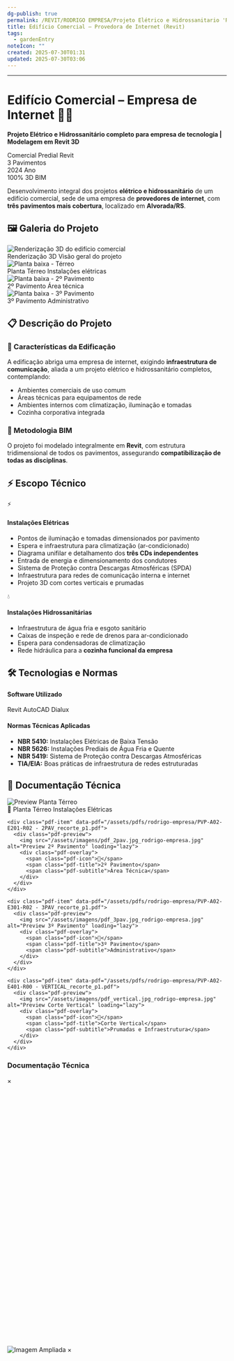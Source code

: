 ```yaml
---
dg-publish: true
permalink: /REVIT/RODRIGO EMPRESA/Projeto Elétrico e Hidrossanitario 'RE'/
title: Edifício Comercial – Provedora de Internet (Revit)
tags:
  - gardenEntry
noteIcon: ""
created: 2025-07-30T01:31
updated: 2025-07-30T03:06
---
```


---

# Edifício Comercial – Empresa de Internet 🏢🌐

**Projeto Elétrico e Hidrossanitário completo para empresa de tecnologia | Modelagem em Revit 3D**

<div class="project-header reveal">
  <div class="project-meta">
    <span class="badge badge-primary">Comercial</span>
    <span class="badge badge-secondary">Predial</span>
    <span class="badge badge-tech">Revit</span>
  </div>
  
  <div class="project-stats">
    <div class="stat">
      <span class="stat-number">3</span>
      <span class="stat-label">Pavimentos</span>
    </div>
    <div class="stat">
      <span class="stat-number">2024</span>
      <span class="stat-label">Ano</span>
    </div>
    <div class="stat">
      <span class="stat-number">100%</span>
      <span class="stat-label">3D BIM</span>
    </div>
  </div>
</div>

<div class="project-description reveal">
  <p class="lead">
    Desenvolvimento integral dos projetos <strong>elétrico e hidrossanitário</strong> de um edifício comercial, 
    sede de uma empresa de <strong>provedores de internet</strong>, com <strong>três pavimentos mais cobertura</strong>, 
    localizado em <strong>Alvorada/RS</strong>.
  </p>
</div>

## 🖼️ Galeria do Projeto

<div class="project-gallery reveal">
  <div class="gallery-item" data-pdf="terreo">
    <img src="/assets/imagens/3d_render.jpg_rodrigo-empresa.jpg" alt="Renderização 3D do edifício comercial" class="gallery-thumb" loading="lazy">
    <div class="gallery-overlay">
      <span class="gallery-title">Renderização 3D</span>
      <span class="gallery-subtitle">Visão geral do projeto</span>
    </div>
  </div>
  
  <div class="gallery-item" data-pdf="terreo">
    <img src="/assets/imagens/planta_terreo.jpg_rodrigo-empresa.jpg" alt="Planta baixa - Térreo" class="gallery-thumb" loading="lazy">
    <div class="gallery-overlay">
      <span class="gallery-title">Planta Térreo</span>
      <span class="gallery-subtitle">Instalações elétricas</span>
    </div>
  </div>
  
  <div class="gallery-item" data-pdf="segundo-pav">
    <img src="/assets/imagens/planta_2pav.jpg_rodrigo-empresa.jpg" alt="Planta baixa - 2º Pavimento" class="gallery-thumb" loading="lazy">
    <div class="gallery-overlay">
      <span class="gallery-title">2º Pavimento</span>
      <span class="gallery-subtitle">Área técnica</span>
    </div>
  </div>
  
  <div class="gallery-item" data-pdf="terceiro-pav">
    <img src="/assets/imagens/planta_3pav.jpg_rodrigo-empresa.jpg" alt="Planta baixa - 3º Pavimento" class="gallery-thumb" loading="lazy">
    <div class="gallery-overlay">
      <span class="gallery-title">3º Pavimento</span>
      <span class="gallery-subtitle">Administrativo</span>
    </div>
  </div>
</div>

## 📋 Descrição do Projeto

<div class="project-details reveal">
  <div class="detail-section">
    <h3>🏢 Características da Edificação</h3>
    <p>
      A edificação abriga uma empresa de internet, exigindo <strong>infraestrutura de comunicação</strong>, 
      aliada a um projeto elétrico e hidrossanitário completos, contemplando:
    </p>
    <ul>
      <li>Ambientes comerciais de uso comum</li>
      <li>Áreas técnicas para equipamentos de rede</li>
      <li>Ambientes internos com climatização, iluminação e tomadas</li>
      <li>Cozinha corporativa integrada</li>
    </ul>
  </div>

  <div class="detail-section">
    <h3>🎯 Metodologia BIM</h3>
    <p>
      O projeto foi modelado integralmente em <strong>Revit</strong>, com estrutura tridimensional 
      de todos os pavimentos, assegurando <strong>compatibilização de todas as disciplinas</strong>.
    </p>
  </div>
</div>

## ⚡ Escopo Técnico

<div class="technical-scope reveal">
  <div class="scope-card">
    <div class="scope-icon">⚡</div>
    <h4>Instalações Elétricas</h4>
    <ul>
      <li>Pontos de iluminação e tomadas dimensionados por pavimento</li>
      <li>Espera e infraestrutura para climatização (ar-condicionado)</li>
      <li>Diagrama unifilar e detalhamento dos <strong>três CDs independentes</strong></li>
      <li>Entrada de energia e dimensionamento dos condutores</li>
      <li>Sistema de Proteção contra Descargas Atmosféricas (SPDA)</li>
      <li>Infraestrutura para redes de comunicação interna e internet</li>
      <li>Projeto 3D com cortes verticais e prumadas</li>
    </ul>
  </div>

  <div class="scope-card">
    <div class="scope-icon">💧</div>
    <h4>Instalações Hidrossanitárias</h4>
    <ul>
      <li>Infraestrutura de água fria e esgoto sanitário</li>
      <li>Caixas de inspeção e rede de drenos para ar-condicionado</li>
      <li>Espera para condensadoras de climatização</li>
      <li>Rede hidráulica para a <strong>cozinha funcional da empresa</strong></li>
    </ul>
  </div>
</div>

## 🛠️ Tecnologias e Normas

<div class="tech-norms reveal">
  <div class="tech-section">
    <h4>Software Utilizado</h4>
    <div class="tech-badges">
      <span class="tech-badge">Revit</span>
      <span class="tech-badge">AutoCAD</span>
      <span class="tech-badge">Dialux</span>
    </div>
  </div>

  <div class="norms-section">
    <h4>Normas Técnicas Aplicadas</h4>
    <ul>
      <li><strong>NBR 5410:</strong> Instalações Elétricas de Baixa Tensão</li>
      <li><strong>NBR 5626:</strong> Instalações Prediais de Água Fria e Quente</li>
      <li><strong>NBR 5419:</strong> Sistema de Proteção contra Descargas Atmosféricas</li>
      <li><strong>TIA/EIA:</strong> Boas práticas de infraestrutura de redes estruturadas</li>
    </ul>
  </div>
</div>

## 📄 Documentação Técnica

<div class="documentation-section reveal">
  <div class="pdf-gallery">
    <div class="pdf-item" data-pdf="/assets/pdfs/rodrigo-empresa/PVP-A02-E101-R03 - TERREO_recorte_p1.pdf">
      <div class="pdf-preview">
        <img src="/assets/imagens/pdf_terreo.jpg_rodrigo-empresa.jpg" alt="Preview Planta Térreo" loading="lazy">
        <div class="pdf-overlay">
          <span class="pdf-icon">📄</span>
          <span class="pdf-title">Planta Térreo</span>
          <span class="pdf-subtitle">Instalações Elétricas</span>
        </div>
      </div>
    </div>
    
    <div class="pdf-item" data-pdf="/assets/pdfs/rodrigo-empresa/PVP-A02-E201-R02 - 2PAV_recorte_p1.pdf">
      <div class="pdf-preview">
        <img src="/assets/imagens/pdf_2pav.jpg_rodrigo-empresa.jpg" alt="Preview 2º Pavimento" loading="lazy">
        <div class="pdf-overlay">
          <span class="pdf-icon">📄</span>
          <span class="pdf-title">2º Pavimento</span>
          <span class="pdf-subtitle">Área Técnica</span>
        </div>
      </div>
    </div>
    
    <div class="pdf-item" data-pdf="/assets/pdfs/rodrigo-empresa/PVP-A02-E301-R02 - 3PAV_recorte_p1.pdf">
      <div class="pdf-preview">
        <img src="/assets/imagens/pdf_3pav.jpg_rodrigo-empresa.jpg" alt="Preview 3º Pavimento" loading="lazy">
        <div class="pdf-overlay">
          <span class="pdf-icon">📄</span>
          <span class="pdf-title">3º Pavimento</span>
          <span class="pdf-subtitle">Administrativo</span>
        </div>
      </div>
    </div>
    
    <div class="pdf-item" data-pdf="/assets/pdfs/rodrigo-empresa/PVP-A02-E401-R00 - VERTICAL_recorte_p1.pdf">
      <div class="pdf-preview">
        <img src="/assets/imagens/pdf_vertical.jpg_rodrigo-empresa.jpg" alt="Preview Corte Vertical" loading="lazy">
        <div class="pdf-overlay">
          <span class="pdf-icon">📄</span>
          <span class="pdf-title">Corte Vertical</span>
          <span class="pdf-subtitle">Prumadas e Infraestrutura</span>
        </div>
      </div>
    </div>
  </div>
</div>

<!-- Modal para PDFs -->
<div id="pdf-modal" class="modal">
  <div class="modal-content">
    <div class="modal-header">
      <h3 id="modal-title">Documentação Técnica</h3>
      <span id="modal-close" class="modal-close">&times;</span>
    </div>
    <div class="modal-body">
      <iframe id="pdf-iframe" src="" width="100%" height="600" frameborder="0"></iframe>
    </div>
  </div>
</div>

<!-- Modal para Imagens -->
<div id="img-modal" class="modal">
  <div class="modal-content">
    <img id="modal-img" src="" alt="Imagem Ampliada">
    <span id="img-modal-close" class="modal-close">&times;</span>
  </div>
</div>
